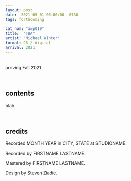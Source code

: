 ```yaml
---
layout: post
date:  2021-09-01 06:00:00 -0730
tags: forthcoming

cat_num: "awp019"
title:  "TBA"
artist: "Michael Winter"
format: CS / digital
arrival: 2021
---
```


<br/>arriving Fall 2021

<br/>

## contents

blah

<br/>

## credits

Recorded MONTH YEAR in CITY, STATE at STUDIONAME.

Recorded by FIRSTNAME LASTNAME.

Mastered by FIRSTNAME LASTNAME.

Design by [Steven Ziadie](http://s-ziadie.com/).
